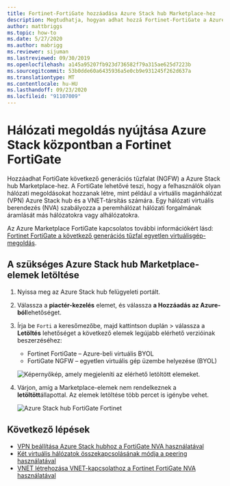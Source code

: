 ```yaml
---
title: Fortinet-FortiGate hozzáadása Azure Stack hub Marketplace-hez
description: Megtudhatja, hogyan adhat hozzá Fortinet-FortiGate a Azure Stack hub piactérhez, így a felhasználók hálózati megoldásokat hozhatnak létre.
author: mattbriggs
ms.topic: how-to
ms.date: 5/27/2020
ms.author: mabrigg
ms.reviewer: sijuman
ms.lastreviewed: 09/30/2019
ms.openlocfilehash: a145a95207fb923d736582f79a315ae625d7223b
ms.sourcegitcommit: 53b0dde60a6435936a5e0cb9e931245f262d637a
ms.translationtype: MT
ms.contentlocale: hu-HU
ms.lasthandoff: 09/23/2020
ms.locfileid: "91107009"
---
```

# <a name="offer-a-network-solution-in-azure-stack-hub-with-fortinet-fortigate"></a>Hálózati megoldás nyújtása Azure Stack központban a Fortinet FortiGate

Hozzáadhat FortiGate következő generációs tűzfalat (NGFW) a Azure Stack hub Marketplace-hez. A FortiGate lehetővé teszi, hogy a felhasználók olyan hálózati megoldásokat hozzanak létre, mint például a virtuális magánhálózat (VPN) Azure Stack hub és a VNET-társítás számára. Egy hálózati virtuális berendezés (NVA) szabályozza a peremhálózat hálózati forgalmának áramlását más hálózatokra vagy alhálózatokra.

Az Azure Marketplace FortiGate kapcsolatos további információkért lásd: [Fortinet FortiGate a következő generációs tűzfal egyetlen virtuálisgép-megoldás](https://azuremarketplace.microsoft.com/marketplace/apps/fortinet.fortinet-FortiGate-singlevm).

## <a name="download-the-required-azure-stack-hub-marketplace-items"></a>A szükséges Azure Stack hub Marketplace-elemek letöltése

1. Nyissa meg az Azure Stack hub felügyeleti portált.

2. Válassza a **piactér-kezelés** elemet, és válassza **a Hozzáadás az Azure-ból**lehetőséget.

3. Írja be `Forti` a keresőmezőbe, majd kattintson duplán > válassza a **Letöltés** lehetőséget a következő elemek legújabb elérhető verzióinak beszerzéséhez:
    - Fortinet FortiGate – Azure-beli virtuális BYOL
    - FortiGate NGFW – egyetlen virtuális gép üzembe helyezése (BYOL)

    ![Képernyőkép, amely megjeleníti az elérhető letöltött elemeket.](./media/azure-stack-network-solutions-enable/azure-stack-marketplace-FortiGate-fortinet.png)

4. Várjon, amíg a Marketplace-elemek nem rendelkeznek a **letöltött**állapottal. Az elemek letöltése több percet is igénybe vehet.

    ![Azure Stack hub FortiGate Fortinet](./media/azure-stack-network-solutions-enable/image4.png)

## <a name="next-steps"></a>Következő lépések

- [VPN beállítása Azure Stack hubhoz a FortiGate NVA használatával](../user/azure-stack-network-howto-vnet-to-onprem.md)  
- [Két virtuális hálózatok összekapcsolásának módja a peering használatával](../user/azure-stack-network-howto-vnet-to-vnet.md)  
- [VNET létrehozása VNET-kapcsolathoz a Fortinet FortiGate NVA használatával](../user/azure-stack-network-howto-vnet-to-vnet-stacks.md)  
